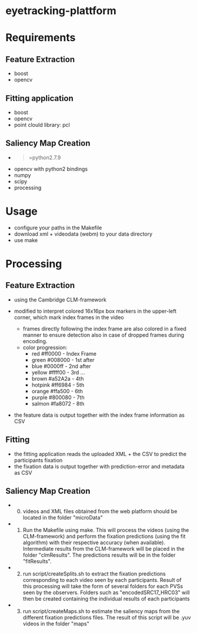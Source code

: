 # eyetracking-plattform

# Requirements
## Feature Extraction
  - boost
  - opencv

## Fitting application
  - boost
  - opencv
  - point clould library: pcl

## Saliency Map Creation
  - >=python2.7.9
  - opencv with python2 bindings
  - numpy
  - scipy
  - processing

# Usage
  - configure your paths in the Makefile
  - download xml + videodata (webm) to your data directory
  - use make

# Processing
## Feature Extraction
  - using the Cambridge CLM-framework
  - modified to interpret colored 16x16px box markers in the upper-left corner,
    which mark index frames in the video
    - frames directly following the index frame are also colored in a fixed manner
      to ensure detection also in case of dropped frames during encoding.
    - color progression:
      - red      #ff0000 - Index Frame
      - green    #008000 - 1st after
      - blue     #0000ff - 2nd after
      - yellow   #ffff00 - 3rd ...
      - brown    #a52A2a - 4th
      - hotpink  #ff6984 - 5th
      - orange   #ffa500 - 6th
      - purple   #800080 - 7th
      - salmon   #fa8072 - 8th

  - the feature data is output together with the index frame information as CSV

## Fitting
  - the fitting application reads the uploaded XML + the CSV to predict the
    participants fixation
  - the fixation data is output together with prediction-error and metadata as CSV

## Saliency Map Creation
  - 0) videos and XML files obtained from the web platform should be located in the folder "microData"
  - 1) Run the Makefile using make. This will process the videos (using the CLM-framework) and perform the fixation predictions (using the fit algorithm) with their respective accuracy (when available). Intermediate results from the CLM-framework will be placed in the folder "clmResults". The predictions results will be in the folder "fitResults". 
  - 2) run script/createSplits.sh to extract the fixation predictions corresponding to each video seen by each participants. Result of this processing will take the form of several folders for each PVSs seen by the observers. Folders such as "encodedSRC17_HRC03" will then be created containing the individual results of each participants
  - 3) run script/createMaps.sh to estimate the saliency maps from the different fixation predictions files. The result of this script will be .yuv videos in the folder "maps"
